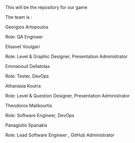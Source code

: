 This will be the repository for our game 

The team is :

Georgios Artopoulos 

Role: QA Engineer 

Elisavet Voulgari

Role: Level & Graphic Designer, Presentation Administrator

Emmanouil Dellatolas

Role: Tester, DevOps 

Athanasia Koutra

Role: Level & Question Designer, Presentation Administrator

Theodoros Malikourtis

Role: Software Engineer, DevOps

Panagiotis Spanakis  

Role: Lead Software Engineer , GitHub Administrator 
